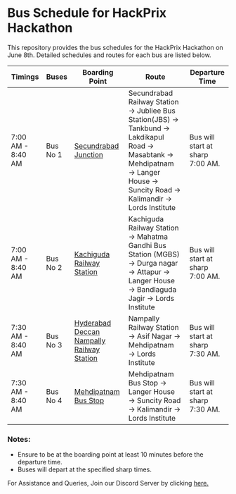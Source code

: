 # Bus Schedule for HackPrix Hackathon

This repository provides the bus schedules for the HackPrix Hackathon on June 8th. Detailed schedules and routes for each bus are listed below.

| Timings     | Buses | Boarding Point | Route                                                                                                        | Departure Time   |
|----------|---------|------------------|-------------------------------------------------------------------------------------------------------------|---------|
| 7:00 AM - 8:40 AM | Bus No 1 | [Secundrabad Junction](https://g.co/kgs/yqNF3pw)| Secundrabad Railway Station → Jubliee Bus Station(JBS) → Tankbund → Lakdikapul Road → Masabtank → Mehdipatnam &rarr; Langer House &rarr; Suncity Road &rarr; Kalimandir → Lords Institute | Bus will start at sharp 7:00 AM. |
| 7:00 AM - 8:40 AM | Bus No 2 | [Kachiguda Railway Station](https://g.co/kgs/vfycnZK)   | Kachiguda Railway Station → Mahatma Gandhi Bus Station (MGBS) → Durga nagar → Attapur → Langer House → Bandlaguda Jagir → Lords Institute | Bus will start at sharp 7:00 AM. |
| 7:30 AM - 8:40 AM | Bus No 3 | [Hyderabad Deccan Nampally Railway Station](https://g.co/kgs/xGjrA8W) | Nampally Railway Station → Asif Nagar → Mehdipatnam → Lords Institute | Bus will start at sharp 7:30 AM. |
| 7:30 AM - 8:40 AM | Bus No 4 | [Mehdipatnam Bus Stop](https://g.co/kgs/YcQ1i9Q) | Mehdipatnam Bus Stop → Langer House → Suncity Road  → Kalimandir → Lords Institute | Bus will start at sharp 7:30 AM. |

### Notes:
- Ensure to be at the boarding point at least 10 minutes before the departure time.
- Buses will depart at the specified sharp times.

For Assistance and Queries, Join our Discord Server by clicking [here.](https://discord.com/invite/EbfEhyaNWK)
